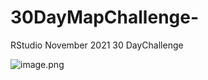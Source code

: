 # 30DayMapChallenge-

RStudio November 2021 30 DayChallenge

![image.png](https://raw.githubusercontent.com/qilin2/30DayMapChallenge/master/images/readme.png)
